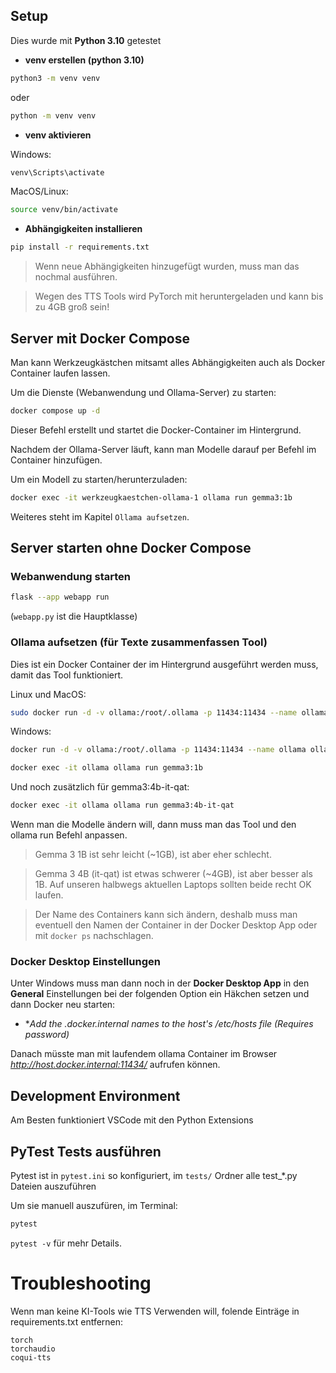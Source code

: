 ## Setup

Dies wurde mit **Python 3.10** getestet

- **venv erstellen (python 3.10)**

```sh
python3 -m venv venv
```

oder

```sh
python -m venv venv
```

- **venv aktivieren**

Windows:
```sh
venv\Scripts\activate
```

MacOS/Linux:
```sh
source venv/bin/activate
```

- **Abhängigkeiten installieren**

```sh
pip install -r requirements.txt
```

>Wenn neue Abhängigkeiten hinzugefügt wurden, muss man das nochmal ausführen.

>Wegen des TTS Tools wird PyTorch mit heruntergeladen und kann bis zu 4GB groß sein!


## Server mit Docker Compose

Man kann Werkzeugkästchen mitsamt alles Abhängigkeiten auch als Docker Container laufen lassen.

Um die Dienste (Webanwendung und Ollama-Server) zu starten:

```sh
docker compose up -d
```

Dieser Befehl erstellt und startet die Docker-Container im Hintergrund.

Nachdem der Ollama-Server läuft, kann man Modelle darauf per Befehl im Container hinzufügen.

Um ein Modell zu starten/herunterzuladen:

```sh
docker exec -it werkzeugkaestchen-ollama-1 ollama run gemma3:1b
```

Weiteres steht im Kapitel `Ollama aufsetzen`.

## Server starten ohne Docker Compose

### Webanwendung starten

```sh
flask --app webapp run
```

(`webapp.py` ist die Hauptklasse)

### Ollama aufsetzen (für Texte zusammenfassen Tool)

Dies ist ein Docker Container der im Hintergrund ausgeführt werden muss, damit das Tool funktioniert.

Linux und MacOS:
```sh
sudo docker run -d -v ollama:/root/.ollama -p 11434:11434 --name ollama ollama/ollama && docker exec -it ollama ollama run gemma3:1b
```

Windows:
```sh
docker run -d -v ollama:/root/.ollama -p 11434:11434 --name ollama ollama/ollama
```

```sh
docker exec -it ollama ollama run gemma3:1b
```

Und noch zusätzlich für gemma3:4b-it-qat:

```sh
docker exec -it ollama ollama run gemma3:4b-it-qat
```

Wenn man die Modelle ändern will, dann muss man das Tool und den ollama run Befehl anpassen.

>Gemma 3 1B ist sehr leicht (~1GB), ist aber eher schlecht.

>Gemma 3 4B (it-qat) ist etwas schwerer (~4GB), ist aber besser als 1B. Auf unseren halbwegs aktuellen Laptops sollten beide recht OK laufen.

>Der Name des Containers kann sich ändern, deshalb muss man eventuell den Namen der Container in der Docker Desktop App oder mit `docker ps` nachschlagen.


### Docker Desktop Einstellungen

Unter Windows muss man dann noch in der **Docker Desktop App** in den **General** Einstellungen bei der folgenden Option ein Häkchen setzen und dann Docker neu starten:

- **Add the *.docker.internal names to the host's /etc/hosts file (Requires password)**

Danach müsste man mit laufendem ollama Container im Browser *http://host.docker.internal:11434/* aufrufen können.

## Development Environment

Am Besten funktioniert VSCode mit den Python Extensions

## PyTest Tests ausführen

Pytest ist in `pytest.ini` so konfiguriert, im `tests/` Ordner alle test_*.py Dateien auszuführen

Um sie manuell auszufüren, im Terminal:

```sh
pytest
```

`pytest -v` für mehr Details.

# Troubleshooting

Wenn man keine KI-Tools wie TTS Verwenden will, folende Einträge in requirements.txt entfernen:

```
torch
torchaudio
coqui-tts
```
